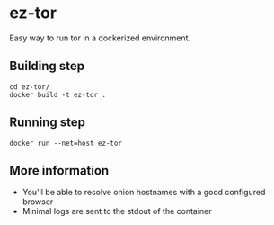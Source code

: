 # ez-tor
Easy way to run tor in a dockerized environment.

## Building step
```
cd ez-tor/
docker build -t ez-tor .
```

## Running step
```
docker run --net=host ez-tor
```

## More information

* You'll be able to resolve onion hostnames with a good configured browser
* Minimal logs are sent to the stdout of the container
